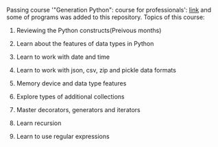 Passing course '"Generation Python": course for professionals': [link](https://stepik.org/course/82541/syllabus) and some of programs was added to this repository. Topics of this course:

1) Reviewing the Python constructs(Preivous months)

2) Learn about the features of data types in Python

3) Learn to work with date and time

4) Learn to work with json, csv, zip and pickle data formats

5) Memory device and data type features

6) Explore types of additional collections

7) Master decorators, generators and iterators

8) Learn recursion

9) Learn to use regular expressions
